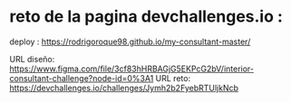 # reto de la pagina devchallenges.io :
deploy : https://rodrigoroque98.github.io/my-consultant-master/

URL diseño: https://www.figma.com/file/3cf83hHRBAGjG5EKPcG2bV/interior-consultant-challenge?node-id=0%3A1
URL reto: https://devchallenges.io/challenges/Jymh2b2FyebRTUljkNcb


